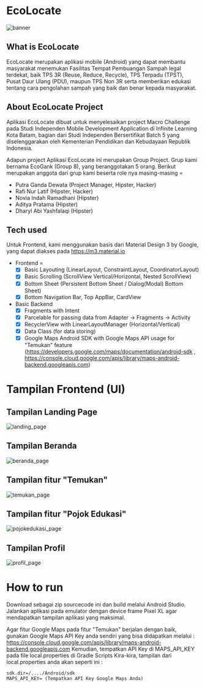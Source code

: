 # EcoLocate
![banner](https://github.com/PutraGandaD/EcoLocate-Macro-Challenge/assets/54593964/e83261cc-a451-437e-abbe-79e75b58a794)

## What is EcoLocate
EcoLocate merupakan aplikasi mobile (Android) yang dapat membantu masyarakat menemukan Fasilitas Tempat Pembuangan Sampah legal terdekat, baik TPS 3R (Reuse, Reduce, Recycle), TPS Terpadu (TPST), Pusat Daur Ulang (PDU), maupun TPS Non 3R serta memberikan edukasi tentang cara pengolahan sampah yang baik dan benar kepada masyarakat.

## About EcoLocate Project
Aplikasi EcoLocate dibuat untuk menyelesaikan project Macro Challenge pada Studi Independen Mobile Development Application di Infinite Learning Kota Batam, bagian dari Studi Independen Bersertifikat Batch 5 yang diselenggarakan oleh Kementerian Pendidikan dan Kebudayaan Republik Indonesia.

Adapun project Aplikasi EcoLocate ini merupakan Group Project. Grup kami bernama EcoGank (Group 8), yang beranggotakan 5 orang.
Berikut merupakan anggota dari grup kami beserta role nya masing-masing =
- Putra Ganda Dewata (Project Manager, Hipster, Hacker)
- Rafi Nur Latif (Hipster, Hacker)
- Novia Indah Ramadhani (Hipster)
- Aditya Pratama (Hipster)
- Dharyl Abi Yashfalaqi (Hipster)

## Tech used
Untuk Frontend, kami menggunakan basis dari Material Design 3 by Google, yang dapat diakses pada https://m3.material.io
- Frontend =
  - [x] Basic Layouting (LinearLayout, ConstraintLayout, CoordinatorLayout)
  - [x] Basic Scrolling (ScrollView Vertical/Horizontal, Nested ScrollView)
  - [x] Bottom Sheet (Persistent Bottom Sheet / Dialog(Modal) Bottom Sheet)
  - [x] Bottom Navigation Bar, Top AppBar, CardView
 
- Basic Backend
  - [x] Fragments with Intent
  - [x] Parcelable for passing data from Adapter -> Fragments -> Activity
  - [x] RecyclerView with LinearLayoutManager (Horizontal/Vertical)
  - [x] Data Class (for data storing)
  - [x] Google Maps Android SDK with Google Maps API usage for "Temukan" feature (https://developers.google.com/maps/documentation/android-sdk , https://console.cloud.google.com/apis/library/maps-android-backend.googleapis.com)

# Tampilan Frontend (UI)
## Tampilan Landing Page
![landing_page](https://github.com/PutraGandaD/EcoLocate-Macro-Challenge/assets/54593964/3f5ebcf2-be70-4156-97d2-8d163b86ad98)

## Tampilan Beranda
![beranda_page](https://github.com/PutraGandaD/EcoLocate-Macro-Challenge/assets/54593964/1e5c743a-c42b-441b-b5e9-a67ab35be6de)

## Tampilan fitur "Temukan"
![temukan_page](https://github.com/PutraGandaD/EcoLocate-Macro-Challenge/assets/54593964/8cdb022c-b846-4ac2-ae07-b2dcc0c41207)

## Tampilan fitur "Pojok Edukasi"
![pojokedukasi_page](https://github.com/PutraGandaD/EcoLocate-Macro-Challenge/assets/54593964/58ff0ca3-6488-42de-ad2e-f03efea7914d)

## Tampilan Profil
![profil_page](https://github.com/PutraGandaD/EcoLocate-Macro-Challenge/assets/54593964/c470cdcf-4b70-4c60-8f40-1fd50b00b747)

# How to run
Download sebagai zip sourcecode ini dan build melalui Android Studio. Jalankan aplikasi pada emulator dengan device frame Pixel XL agar mendapatkan
tampilan aplikasi yang maksimal.

Agar fitur Google Maps pada fitur "Temukan" berjalan dengan baik, gunakan Google Maps API Key anda sendiri yang bisa didapatkan melalui :
https://console.cloud.google.com/apis/library/maps-android-backend.googleapis.com
Kemudian, tempatkan API Key di MAPS_API_KEY pada file local.properties di Gradle Scripts
Kira-kira, tampilan dari local.properties anda akan seperti ini :
```
sdk.dir=/..../Android/sdk
MAPS_API_KEY= (Tempatkan API Key Google Maps Anda)
```
